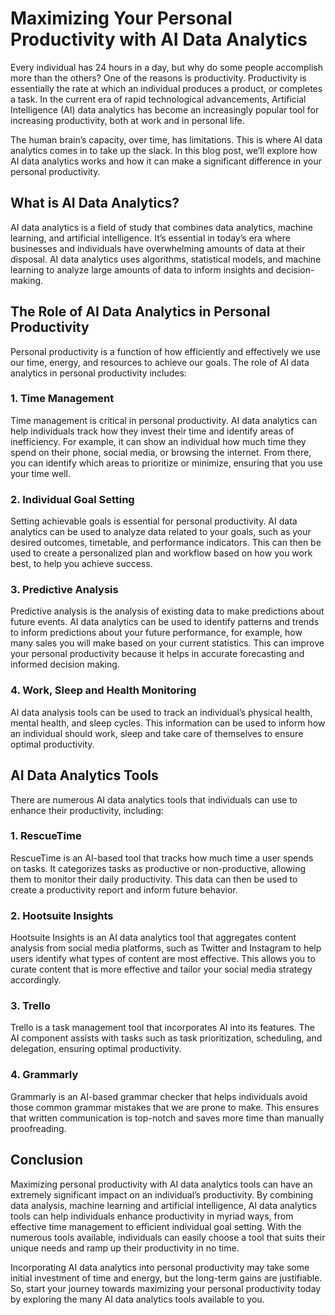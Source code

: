 # Maximizing Your Personal Productivity with AI Data Analytics

Every individual has 24 hours in a day, but why do some people accomplish more than the others? One of the reasons is productivity. Productivity is essentially the rate at which an individual produces a product, or completes a task. In the current era of rapid technological advancements, Artificial Intelligence (AI) data analytics has become an increasingly popular tool for increasing productivity, both at work and in personal life. 

The human brain’s capacity, over time, has limitations. This is where AI data analytics comes in to take up the slack. In this blog post, we’ll explore how AI data analytics works and how it can make a significant difference in your personal productivity.

## What is AI Data Analytics?

AI data analytics is a field of study that combines data analytics, machine learning, and artificial intelligence. It’s essential in today’s era where businesses and individuals have overwhelming amounts of data at their disposal. AI data analytics uses algorithms, statistical models, and machine learning to analyze large amounts of data to inform insights and decision-making. 

## The Role of AI Data Analytics in Personal Productivity 

Personal productivity is a function of how efficiently and effectively we use our time, energy, and resources to achieve our goals. The role of AI data analytics in personal productivity includes:

### 1. Time Management

Time management is critical in personal productivity. AI data analytics can help individuals track how they invest their time and identify areas of inefficiency. For example, it can show an individual how much time they spend on their phone, social media, or browsing the internet. From there, you can identify which areas to prioritize or minimize, ensuring that you use your time well. 

### 2. Individual Goal Setting

Setting achievable goals is essential for personal productivity. AI data analytics can be used to analyze data related to your goals, such as your desired outcomes, timetable, and performance indicators. This can then be used to create a personalized plan and workflow based on how you work best, to help you achieve success. 

### 3. Predictive Analysis

Predictive analysis is the analysis of existing data to make predictions about future events. AI data analytics can be used to identify patterns and trends to inform predictions about your future performance, for example, how many sales you will make based on your current statistics. This can improve your personal productivity because it helps in accurate forecasting and informed decision making. 

### 4. Work, Sleep and Health Monitoring 

AI data analysis tools can be used to track an individual’s physical health, mental health, and sleep cycles. This information can be used to inform how an individual should work, sleep and take care of themselves to ensure optimal productivity.

## AI Data Analytics Tools 

There are numerous AI data analytics tools that individuals can use to enhance their productivity, including:

### 1. RescueTime

RescueTime is an AI-based tool that tracks how much time a user spends on tasks. It categorizes tasks as productive or non-productive, allowing them to monitor their daily productivity. This data can then be used to create a productivity report and inform future behavior. 

### 2. Hootsuite Insights

Hootsuite Insights is an AI data analytics tool that aggregates content analysis from social media platforms, such as Twitter and Instagram to help users identify what types of content are most effective. This allows you to curate content that is more effective and tailor your social media strategy accordingly.

### 3. Trello

Trello is a task management tool that incorporates AI into its features. The AI component assists with tasks such as task prioritization, scheduling, and delegation, ensuring optimal productivity.

### 4. Grammarly

Grammarly is an AI-based grammar checker that helps individuals avoid those common grammar mistakes that we are prone to make. This ensures that written communication is top-notch and saves more time than manually proofreading.

## Conclusion 

Maximizing personal productivity with AI data analytics tools can have an extremely significant impact on an individual’s productivity. By combining data analysis, machine learning and artificial intelligence, AI data analytics tools can help individuals enhance productivity in myriad ways, from effective time management to efficient individual goal setting. With the numerous tools available, individuals can easily choose a tool that suits their unique needs and ramp up their productivity in no time. 

Incorporating AI data analytics into personal productivity may take some initial investment of time and energy, but the long-term gains are justifiable. So, start your journey towards maximizing your personal productivity today by exploring the many AI data analytics tools available to you.